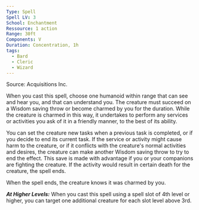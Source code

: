 ```yaml
---
Type: Spell
Spell LV: 3
School: Enchantment
Ressource: 1 action
Range: 30ft
Components: V
Duration: Concentration, 1h
tags:
  - Bard
  - Cleric
  - Wizard
---
```

Source: Acquisitions Inc.

When you cast this spell, choose one humanoid within range that can see and hear you, and that can understand you. The creature must succeed on a Wisdom saving throw or become charmed by you for the duration. While the creature is charmed in this way, it undertakes to perform any services or activities you ask of it in a friendly manner, to the best of its ability.

You can set the creature new tasks when a previous task is completed, or if you decide to end its current task. If the service or activity might cause harm to the creature, or if it conflicts with the creature's normal activities and desires, the creature can make another Wisdom saving throw to try to end the effect. This save is made with advantage if you or your companions are fighting the creature. If the activity would result in certain death for the creature, the spell ends.

When the spell ends, the creature knows it was charmed by you.

**_At Higher Levels:_** When you cast this spell using a spell slot of 4th level or higher, you can target one additional creature for each slot level above 3rd.